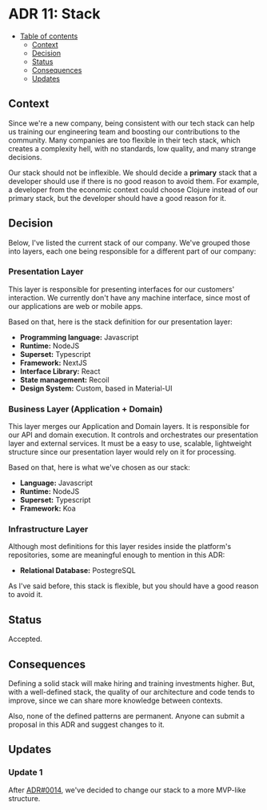 # ADR 11: Stack

* [Table of contents](#)
  * [Context](#context)
  * [Decision](#decision)
  * [Status](#status)
  * [Consequences](#consequences)
  * [Updates](#updates)

## Context

Since we're a new company, being consistent with our tech stack can help us training our engineering team and boosting our contributions to the community. Many companies are too flexible in their tech stack, which creates a complexity hell, with no standards, low quality, and many strange decisions.

Our stack should not be inflexible. We should decide a **primary** stack that a developer should use if there is no good reason to avoid them. For example, a developer from the economic context could choose Clojure instead of our primary stack, but the developer should have a good reason for it.

## Decision

Below, I've listed the current stack of our company. We've grouped those into layers, each one being responsible for a different part of our company:

### Presentation Layer

This layer is responsible for presenting interfaces for our customers' interaction. We currently don't have any machine interface, since most of our applications are web or mobile apps.

Based on that, here is the stack definition for our presentation layer:

* **Programming language:** Javascript
* **Runtime:** NodeJS
* **Superset:** Typescript
* **Framework:** NextJS
* **Interface Library:** React
* **State management:** Recoil
* **Design System:** Custom, based in Material-UI

### Business Layer (Application + Domain)

This layer merges our Application and Domain layers. It is responsible for our API and domain execution. It controls and orchestrates our presentation layer and external services. It must be a easy to use, scalable, lightweight structure since our presentation layer would rely on it for processing.

Based on that, here is what we've chosen as our stack:

* **Language:** Javascript
* **Runtime:** NodeJS
* **Superset:** Typescript
* **Framework:** Koa

### Infrastructure Layer

Although most definitions for this layer resides inside the platform's repositories, some are meaningful enough to mention in this ADR:

* **Relational Database:** PostegreSQL

As I've said before, this stack is flexible, but you should have a good reason to avoid it.

## Status

Accepted.

## Consequences

Defining a solid stack will make hiring and training investments higher. But, with a well-defined stack, the quality of our architecture and code tends to improve, since we can share more knowledge between contexts.

Also, none of the defined patterns are permanent. Anyone can submit a proposal in this ADR and suggest changes to it.

## Updates

### Update 1

After [ADR#0014](0014-reducing-initial-complexity.md), we've decided to change our stack to a more MVP-like structure.
